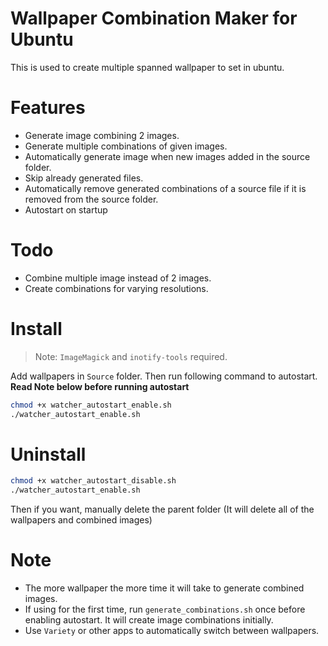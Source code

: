 # Wallpaper Combination Maker for Ubuntu

This is used to create multiple spanned wallpaper to set in ubuntu.

# Features

- Generate image combining 2 images.
- Generate multiple combinations of given images.
- Automatically generate image when new images added in the source folder.
- Skip already generated files.
- Automatically remove generated combinations of a source file if it is removed from the source folder.
- Autostart on startup

# Todo

- Combine multiple image instead of 2 images.
- Create combinations for varying resolutions.

# Install

> Note: `ImageMagick` and `inotify-tools` required.

Add wallpapers in `Source` folder. Then run following command to autostart. **Read Note below before running autostart**

```sh
chmod +x watcher_autostart_enable.sh
./watcher_autostart_enable.sh
```

# Uninstall

```sh
chmod +x watcher_autostart_disable.sh
./watcher_autostart_enable.sh
```

Then if you want, manually delete the parent folder (It will delete all of the wallpapers and combined images)

# Note

- The more wallpaper the more time it will take to generate combined images.
- If using for the first time, run `generate_combinations.sh` once before enabling autostart. It will create image combinations initially.
- Use `Variety` or other apps to automatically switch between wallpapers.
